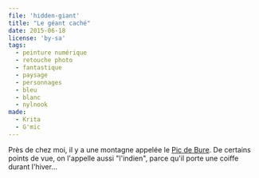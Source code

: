 ```yaml
---
file: 'hidden-giant'
title: "Le géant caché"
date: 2015-06-18
license: 'by-sa'
tags:
  - peinture numérique
  - retouche photo
  - fantastique
  - paysage
  - personnages
  - bleu
  - blanc
  - nylnook
made:
  - Krita
  - G'mic
---
```


Près de chez moi, il y a une montagne appelée le [Pic de Bure](https://fr.wikipedia.org/wiki/Pic_de_Bure). De certains points de vue, on l'appelle aussi "l'indien", parce qu'il porte une coiffe durant l'hiver... 
